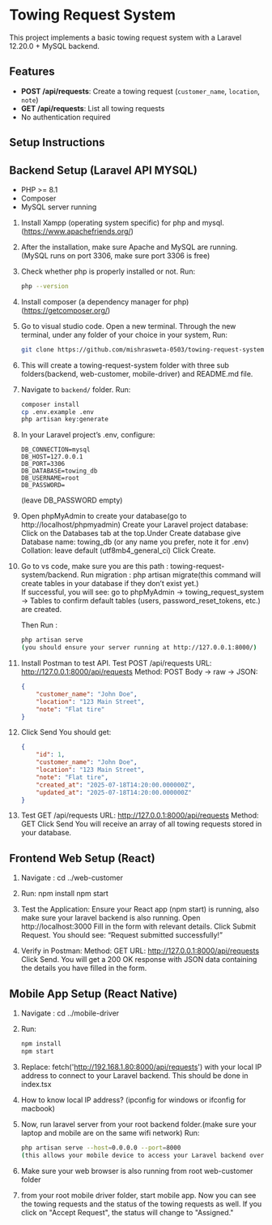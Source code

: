 # Towing Request System

This project implements a basic towing request system with a Laravel 12.20.0 +  MySQL backend.

## Features

- **POST /api/requests**: Create a towing request (`customer_name`, `location`, `note`)
- **GET /api/requests**: List all towing requests
- No authentication required

## Setup Instructions

## Backend Setup (Laravel API MYSQL)

- PHP >= 8.1
- Composer
- MySQL server running

1. Install Xampp (operating system specific) for php and mysql. (https://www.apachefriends.org/)
2. After the installation, make sure Apache and MySQL are running.(MySQL runs on port 3306, make sure port 3306 is free)
3. Check whether php is properly installed or not. Run:
    ```bash
    php --version
4. Install composer (a dependency manager for php) (https://getcomposer.org/)
5. Go to visual studio code. Open a new terminal. Through the new terminal, under any folder of your choice in your system, 
    Run:
    ```bash
    git clone https://github.com/mishrasweta-0503/towing-request-system.git
6. This will create a towing-request-system folder with three sub folders(backend, web-customer, mobile-driver) and README.md file.
7. Navigate to `backend/` folder. Run:

    ```bash
    composer install
    cp .env.example .env
    php artisan key:generate

8. In your Laravel project’s .env, configure:
    ```env
    DB_CONNECTION=mysql
    DB_HOST=127.0.0.1
    DB_PORT=3306
    DB_DATABASE=towing_db
    DB_USERNAME=root
    DB_PASSWORD=
    ```
    (leave DB_PASSWORD empty)


9. Open phpMyAdmin to create your database(go to http://localhost/phpmyadmin)
    Create your Laravel project database: Click on the Databases tab at the top.Under Create database give Database name: towing_db (or any name you prefer, note it for .env)
    Collation: leave default (utf8mb4_general_ci)
    Click Create. 

10. Go to vs code, make sure you are this path : towing-request-system/backend. 
    Run migration : php artisan migrate(this command will create tables in your database if they don’t exist yet.)  
    If successful, you will see: go to phpMyAdmin → towing_request_system → Tables to confirm default tables (users, password_reset_tokens, etc.) are created.

    Then Run :
    ```bash
    php artisan serve 
    (you should ensure your server running at http://127.0.0.1:8000/)


11. Install Postman to test API.
    Test POST /api/requests
    URL: http://127.0.0.1:8000/api/requests
    Method: POST
    Body → raw → JSON:
    ```json
    {
        "customer_name": "John Doe",
        "location": "123 Main Street",
        "note": "Flat tire"
    }
    ```

12. Click Send
    You should get:
    ```json
    {
        "id": 1,
        "customer_name": "John Doe",
        "location": "123 Main Street",
        "note": "Flat tire",
        "created_at": "2025-07-18T14:20:00.000000Z",
        "updated_at": "2025-07-18T14:20:00.000000Z"
    }
    ```
13. Test GET /api/requests
    URL: http://127.0.0.1:8000/api/requests
    Method: GET
    Click Send
    You will receive an array of all towing requests stored in your database.


## Frontend Web Setup (React)

1. Navigate : cd ../web-customer

2. Run:
    npm install
    npm start

3. Test the Application:
    Ensure your React app (npm start) is running, also make sure your laravel backend is also running.
    Open http://localhost:3000
    Fill in the form with relevant details.
    Click Submit Request.
    You should see: “Request submitted successfully!”

4. Verify in Postman:
    Method: GET
    URL: http://127.0.0.1:8000/api/requests
    Click Send. You will get a 200 OK response with JSON data containing the details you have filled in the form.

## Mobile App Setup (React Native)

1. Navigate : cd ../mobile-driver

2. Run:
    ```bash
    npm install
    npm start
    ```

3. Replace:
    fetch('http://192.168.1.80:8000/api/requests')
    with your local IP address to connect to your Laravel backend.
    This should be done in index.tsx

4. How to know local IP address? 
    (ipconfig for windows or ifconfig for macbook)

5. Now, run laravel server from your root backend folder.(make sure your laptop and mobile are on the same wifi network)
    Run:
    ```bash
    php artisan serve --host=0.0.0.0 --port=8000 
    (this allows your mobile device to access your Laravel backend over the local network. )

6. Make sure your web browser is also running from root web-customer folder 

7. from your root mobile driver folder, start mobile app.
     Now you can see the towing requests and the status of the towing requests as well. If you click on "Accept Request", the status
     will change to "Assigned."
